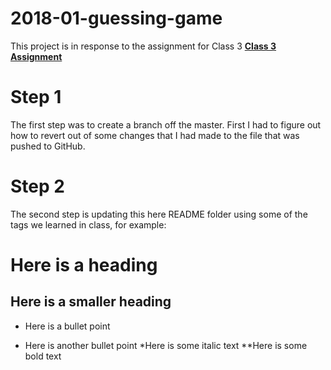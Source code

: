 # 2018-01-guessing-game

This project is in response to the assignment for Class 3
[**Class 3 Assignment**](https://github.com/acl-nw-bootcamp/2018-winter/tree/master/week_1-2/class-03)

# Step 1
The first step was to create a branch off the master. First I had to figure out how to revert out of some changes that I had made to the file that was pushed to GitHub.

# Step 2
The second step is updating this here README folder using some of the tags we learned in class, for example:

# Here is a heading
## Here is a smaller heading
* Here is a bullet point
- Here is another bullet point
*Here is some italic text
**Here is some bold text
